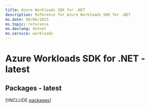 ```yaml
---
title: Azure Workloads SDK for .NET
description: Reference for Azure Workloads SDK for .NET
ms.date: 08/08/2025
ms.topic: reference
ms.devlang: dotnet
ms.service: workloads
---
```

# Azure Workloads SDK for .NET - latest
## Packages - latest
[!INCLUDE [packages](workloads-index.md)]